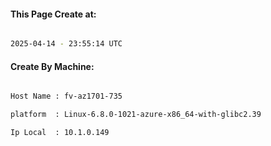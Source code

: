 
   
#### This Page Create at:

```bash

2025-04-14 - 23:55:14 UTC

```

#### Create By Machine:

```bash

Host Name : fv-az1701-735

platform  : Linux-6.8.0-1021-azure-x86_64-with-glibc2.39

Ip Local  : 10.1.0.149

```

